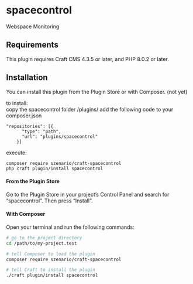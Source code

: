 # spacecontrol

Webspace Monitoring

## Requirements

This plugin requires Craft CMS 4.3.5 or later, and PHP 8.0.2 or later.

## Installation

You can install this plugin from the Plugin Store or with Composer. (not yet)

to install:  
copy the spacecontrol folder <craft>/plugins/
add the following code to your composer.json

```
"repositories": [{
      "type": "path",
      "url": "plugins/spacecontrol"
    }]
```

execute:

```
composer require szenario/craft-spacecontrol
php craft plugin/install spacecontrol
```

#### From the Plugin Store

Go to the Plugin Store in your project’s Control Panel and search for “spacecontrol”. Then press “Install”.

#### With Composer

Open your terminal and run the following commands:

```bash
# go to the project directory
cd /path/to/my-project.test

# tell Composer to load the plugin
composer require szenario/craft-spacecontrol

# tell Craft to install the plugin
./craft plugin/install spacecontrol
```
